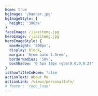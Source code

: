```yaml
---
home: true
bgImage: '/banner.jpg'
bgImageStyle: {
  height: '300px'
}
faceImage: /jiaziteng.jpg
heroImage: /jiaziteng.jpg
heroImageStyle: {
  maxHeight: '200px',
  display: block,
  margin: '6rem auto 1.5rem',
  borderRadius: '50%',
  boxShadow: '0 5px 18px rgba(0,0,0,0.2)'
}
isShowTitleInHome: false
actionText: About Me
actionLink: /views/personalInfo/
# footer: 'reco_luan'
---
```

